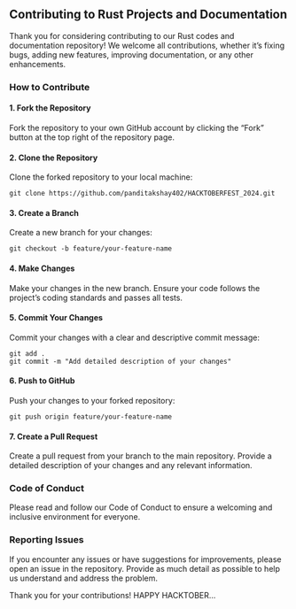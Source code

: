 ## Contributing to Rust Projects and Documentation
Thank you for considering contributing to our Rust codes and documentation repository! We welcome all contributions, whether it’s fixing bugs, adding new features, improving documentation, or any other enhancements.

### How to Contribute
#### 1. Fork the Repository
Fork the repository to your own GitHub account by clicking the “Fork” button at the top right of the repository page.

#### 2. Clone the Repository
Clone the forked repository to your local machine:
```
git clone https://github.com/panditakshay402/HACKTOBERFEST_2024.git
```
#### 3. Create a Branch
Create a new branch for your changes:
```
git checkout -b feature/your-feature-name
```
#### 4. Make Changes
Make your changes in the new branch. Ensure your code follows the project’s coding standards and passes all tests.

#### 5. Commit Your Changes
Commit your changes with a clear and descriptive commit message:
```
git add .
git commit -m "Add detailed description of your changes"
```
#### 6. Push to GitHub
Push your changes to your forked repository:
```
git push origin feature/your-feature-name
```
#### 7. Create a Pull Request
Create a pull request from your branch to the main repository. Provide a detailed description of your changes and any relevant information.

### Code of Conduct
Please read and follow our Code of Conduct to ensure a welcoming and inclusive environment for everyone.

### Reporting Issues
If you encounter any issues or have suggestions for improvements, please open an issue in the repository. Provide as much detail as possible to help us understand and address the problem.


Thank you for your contributions! HAPPY HACKTOBER...
